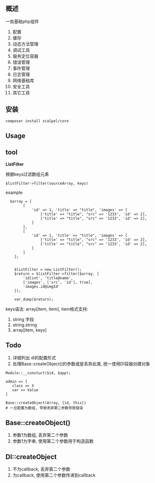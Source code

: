 ## 概述

一些基础php组件

1. 配置
1. 缓存
3. 动态方法管理
4. 调试工具
5. 服务定位容器
6. 错误管理
7. 事件管理
8. 日志管理
9. 网络基础库
10. 安全工具
11. 其它工具

## 安装

```
composer install scalpel/core
```

## Usage

## tool

**ListFilter**

根据keys过滤数组元素
```
$listFilter->filter(sourceArray, keys)
```

example
```
  $array = [
        [
            'id' => 1, 'title' => "title", 'images' => [
                ['title' => "title", "src" => '1233', 'id' => 2],
                ['title' => "title", "src" => '1233', 'id' => 2],
            ]
        ],
        [
            'id' => 1, 'title' => "title", 'images' => [
                ['title' => "title", "src" => '1233', 'id' => 2],
                ['title' => "title", "src" => '1233', 'id' => 2],
            ]
        ]
    ];


    $listFilter = new ListFilter();
    $return = $listFilter->filter($array, [
        'id|int', 'title@name',
        ['images', ['src', 'id'], true],
        'images.id@imgId'
    ]);

    var_dump($return);
```

keys语法: array[item, item], item格式支持:

1. string 字段
2. string.string
3. array[item, keys]

## Todo

1. 详细列出 di的配置形式
2. 处理Base::createObject()的参数或是丢弃此类, 统一使用DI容器创建对象

````
Module::__constuct($id, $app);

admin => [
   class => X
   var => Value
]

Base::createObject(Array, [id, this])
# 一旦配置为数组, 导致丢弃第二参数导致错误

````

## Base::createObject()
1. 参数1为数组, 丢弃第二个参数
2. 参数1为字串, 使用第二个参数用于构造函数

## DI::createObject
1. 不为callback, 丢弃第二个参数
1. 为callback, 使用第二个参数传递到callback
